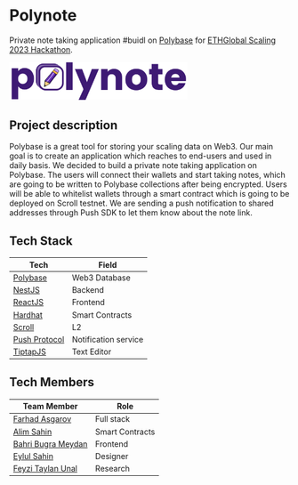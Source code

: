 # Polynote

Private note taking application #buidl on [Polybase](https://polybase.xyz/) for [ETHGlobal Scaling 2023 Hackathon](https://ethglobal.com/events/scaling2023).

<img style="width: 320px" src="https://raw.githubusercontent.com/itublockchain/polynote-scaling2023/master/docs/logo.png">

## Project description

Polybase is a great tool for storing your scaling data on Web3. Our main goal is to create an application which reaches to end-users and used in daily basis. We decided to build a private note taking application on Polybase. The users will connect their wallets and start taking notes, which are going to be written to Polybase collections after being encrypted. Users will be able to whitelist wallets through a smart contract which is going to be deployed on Scroll testnet. We are sending a push notification to shared addresses through Push SDK to let them know about the note link.

## Tech Stack

| Tech                               | Field                |
| ---------------------------------- | -------------------- |
| [Polybase](https://polybase.xyz/)  | Web3 Database        |
| [NestJS](https://nestjs.com/)      | Backend              |
| [ReactJS](https://react.dev/)      | Frontend             |
| [Hardhat](https://hardhat.org/)    | Smart Contracts      |
| [Scroll](https://scroll.io/)       | L2                   |
| [Push Protocol](https://push.org/) | Notification service |
| [TiptapJS](https://tiptap.dev/)    | Text Editor          |

## Tech Members

| Team Member                                           | Role            |
| ----------------------------------------------------- | --------------- |
| [Farhad Asgarov](https://twitter.com/asgarovf)        | Full stack      |
| [Alim Sahin](https://twitter.com/aalimsahin)          | Smart Contracts |
| [Bahri Bugra Meydan](https://twitter.com/weckleth)    | Frontend        |
| [Eylul Sahin](https://twitter.com/eyllshn007)         | Designer        |
| [Feyzi Taylan Unal](https://twitter.com/unalf_Taylan) | Research        |
